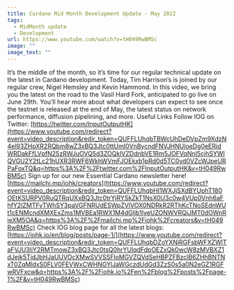 ```yaml
---
title: Cardano Mid Month Development Update - May 2022
tags:
  - MidMonth update
  - Development
url: https://www.youtube.com/watch?v=tH049RwBMSc
image: ""
image_text: ""
---
```


It’s the middle of the month, so it’s time for our regular technical update on the latest in Cardano development. Today, Tim Harrison’s is joined by our regular crew, Nigel Hemsley and Kevin Hammond. In this video, we bring you the latest on the road to the Vasil Hard Fork, anticipated to go live on June 29th. You’ll hear more about what developers can expect to see once the testnet is released at the end of May, the latest status on network performance, diffusion pipelining, and more. Useful Links Follow IOG on Twitter: [](https://twitter.com/InputOutputHK)[https://twitter.com/InputOutputHK](https://www.youtube.com/redirect?event=video_description&redir_token=QUFFLUhqbTBWcUhDeDVpZm9XdzN4el93ZHpXR2RQbm8wZ3xBQ3Jtc0ttUmI0VnBycndFNVJHNUloeDg0eERidWRDakFfLVpfN25zRWJuOVQ5d3ZOQklVZDdnbVE1Rm5JOFVqNnI5cjhSYWlQVGU2Y2tLc21hUXR3RWF6WkhWVmFJOEkxb1pRd0d5TC0yd0VZcWJpeURPaFoxTQ&q=https%3A%2F%2Ftwitter.com%2FInputOutputHK&v=tH049RwBMSc) Sign up for our new Essential Cardano newsletter here! [](https://mailchi.mp/iohk/creators)[https://mailchi.mp/iohk/creators](https://www.youtube.com/redirect?event=video_description&redir_token=QUFFLUhqbHI1WXJjSXdBYUphT180OEtKSURPV0RuQTRqUXxBQ3Jtc0trYjRYSkZkT1NsX0U3c0w4VUp0Vnh6aFhfY2lZMTFvTWhSY3paVGFNRUdESWpZVlVOX0NDRkR2RThKcTNoSEdnWUt1cENMcndXMXExZms1MVBEa1RWX1M4dGljb1IyeUZONWVRQjJMT0dOWnRieXM5OA&q=https%3A%2F%2Fmailchi.mp%2Fiohk%2Fcreators&v=tH049RwBMSc) Check IOG blog page for all the latest blogs: [](https://iohk.io/en/blog/posts/page-1/)[https://iohk.io/en/blog/posts/page-1/](https://www.youtube.com/redirect?event=video_description&redir_token=QUFFLUhqbDZoYXNiRGFsbWFXZWlTaFVJU3liY2RMTmowZ3xBQ3Jtc0tsQ0hrYUlqdFdpOEZxQk0wcW8zMVBXZ1dJejk5TjdJbHJaUUVOcXMwSVVSSFloMGVZQVdSeHBPZFBzclB6ZHhBNTNxT0ZqMldxS0FLV0FEVWxCWHNGYlJaWGczdUdGd3ZzS0s5a0N2eGZ1RGFwRVFxcw&q=https%3A%2F%2Fiohk.io%2Fen%2Fblog%2Fposts%2Fpage-1%2F&v=tH049RwBMSc)
